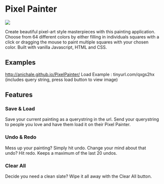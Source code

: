 # Pixel Painter

![](/../gh-pages/assets/anichale.github.io!PixelPainter-1000X800.png)

Create beautiful pixel-art style masterpieces with this painting application. Choose from 64 different colors by either filling in individuals squares with a click or dragging the mouse to paint multiple squares with your chosen color. Built with vanilla Javascript, HTML and CSS.

## Examples
http://anichale.github.io/PixelPainter/ Load Example : tinyurl.com/qxgs2hx (includes query string, press load button to view image)
## Features

### Save & Load

Save your current painting as a querystring in the url. Send your querystring to people you love and have them load it
on their Pixel Painter.

### Undo & Redo

Mess up your painting? Simply hit undo. Change your mind about that undo? Hit redo.
Keeps a maximum of the last 20 undos.

### Clear All

Decide you need a clean slate? Wipe it all away with the Clear All button.